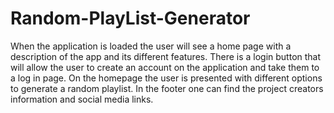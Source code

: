 # Random-PlayList-Generator

When the application is loaded the user will see a home page with a description of the app and its different features. There is a login button that will allow the user to create an account on the application and take them to a log in page. On the homepage the user is presented with different options to generate a random playlist. In the footer one can find the project creators information and social media links.
